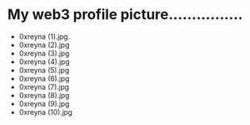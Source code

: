 # My web3 profile picture................
- 0xreyna (1).jpg.
- 0xreyna (2).jpg
- 0xreyna (3).jpg
- 0xreyna (4).jpg
- 0xreyna (5).jpg
- 0xreyna (6).jpg
- 0xreyna (7).jpg
- 0xreyna (8).jpg
- 0xreyna (9).jpg
- 0xreyna (10).jpg
